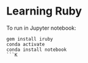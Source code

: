 # Learning Ruby

To run in Jupyter notebook:
```shell
gem install iruby
conda activate
conda install notebook
```K
